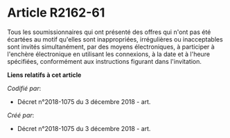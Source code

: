 # Article R2162-61

Tous les soumissionnaires qui ont présenté des offres qui n'ont pas été écartées au motif qu'elles sont inappropriées,
irrégulières ou inacceptables sont invités simultanément, par des moyens électroniques, à participer à l'enchère électronique
en utilisant les connexions, à la date et à l'heure spécifiées, conformément aux instructions figurant dans l'invitation.

**Liens relatifs à cet article**

_Codifié par_:

  - Décret n°2018-1075 du 3 décembre 2018 - art.

_Créé par_:

  - Décret n°2018-1075 du 3 décembre 2018 - art.
